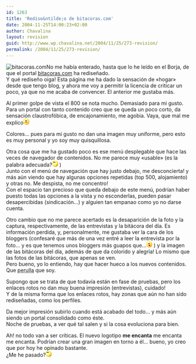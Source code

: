 ```yaml
---
id: 1263
title: 'Redise&ntilde;o de bitacoras.com'
date: 2004-11-25T14:00:23+02:00
author: Chavalina
layout: revision
guid: http://www.wp.chavalina.net/2004/11/25/273-revision/
permalink: /2004/11/25/273-revision/
---
```

<img class="imgizqda" src="http://www.chavalina.net/imagenes/fotos/logos/bpcom.png" alt="bitacoras.com" />No me había enterado, hasta que lo he leído en el Borja, de que el portal <a href="http://www.bitacoras.com" target="_blank">bitacoras.com</a> ha redise&ntilde;ado.  
Y qué redise&ntilde;o oiga! Esta página me ha dado la sensación de «hogar» desde que tengo blog, y ahora me voy a permitir la licencia de criticar un poco, ya que no me acaba de convencer. El anterior me gustaba más.

Al primer golpe de vista el 800 se nota mucho. Demasiado para mi gusto. Para un portal con tanto contenido creo que se queda un poco corto, da sensación claustrofóbica, de encajonamiento, me agobia. Vaya, que mal me explico![emo](/imagenes/emoticonos/confuso.gif) 

Colores… pues para mi gusto no dan una imagen muy uniforme, pero esto es muy personal y yo soy muy quisquillosa.

Otra cosa que me ha gustado poco es ese menú desplegable que hace las veces de navegador de contenidos. No me parece muy «usable» (es la palabra adecuada?![emo](/imagenes/emoticonos/pensativo.gif) )  
Junto con el menú de navegación que hay justo debajo, me desconcierta! y más aún viendo que hay algunas opciones repetidas (top 500, alojamiento) y otras no. Me despista, no me concentro!  
Con el espacio tan precioso que queda debajo de este menú, podrían haber puesto todas las opciones a la vista y no esconderlas, pueden pasar desapercibidas (sindicación…) y alguien tan empanao como yo no darse cuenta.

Otro cambio que no me parece acertado es la desaparición de la foto y la captura, respectivamente, de las entrevistas y la bitácora del día. Es información perdida, y, personalmente, me gustaba ver la cara de los bloggers (confesaré que más de una vez entré a leer la entrevista por la foto… y es que tenemos unos bloggers más guapos que…![emo](/imagenes/emoticonos/lengua.gif) ) y la imagen de las bitácoras del día, además de que da colorido y alegría! Lo mismo que las fotos de las bitácoras, que apenas se ven.  
Pero bueno, yo lo entiendo, hay que hacer hueco a los nuevos contenidos.  
Que <acronym title="algo parecido a hortera o pueblerino, no se puede explicar">perulla</acronym> que soy.

Supongo que se trata de que todavía están en fase de pruebas, pero los enlaces rotos no dan muy buena impresión (entrevistas), cuidado!  
Y de la misma forma que los enlaces rotos, hay zonas que aún no han sido redise&ntilde;adas, como los perfiles.

Da mejor impresión subirlo cuando está acabado del todo… y más aún siendo un portal consolidado como éste.  
Noche de pruebas, a ver qué tal salen y si la cosa evoluciona para bien.

Ah! no todo van a ser críticas. El nuevo logotipo **me encanta** me encanta me encanta. Podrían crear una gran imagen en torno a él… bueno, yo creo que por hoy he opinado bastante.  
&iquest;Me he pasado?![emo](/imagenes/emoticonos/pensativo.gif)
